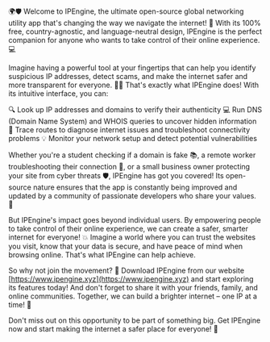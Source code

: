 🌍🛡️ Welcome to IPEngine, the ultimate open-source global networking utility app that's changing the way we navigate the internet! 🚀 With its 100% free, country-agnostic, and language-neutral design, IPEngine is the perfect companion for anyone who wants to take control of their online experience. 💻

Imagine having a powerful tool at your fingertips that can help you identify suspicious IP addresses, detect scams, and make the internet safer and more transparent for everyone. 🕵️‍♀️ That's exactly what IPEngine does! With its intuitive interface, you can:

🔍 Look up IP addresses and domains to verify their authenticity
💻 Run DNS (Domain Name System) and WHOIS queries to uncover hidden information
📍 Trace routes to diagnose internet issues and troubleshoot connectivity problems
💡 Monitor your network setup and detect potential vulnerabilities

Whether you're a student checking if a domain is fake 📚, a remote worker troubleshooting their connection 💼, or a small business owner protecting your site from cyber threats 🛡️, IPEngine has got you covered! Its open-source nature ensures that the app is constantly being improved and updated by a community of passionate developers who share your values. 🌟

But IPEngine's impact goes beyond individual users. By empowering people to take control of their online experience, we can create a safer, smarter internet for everyone! 💥 Imagine a world where you can trust the websites you visit, know that your data is secure, and have peace of mind when browsing online. That's what IPEngine can help achieve.

So why not join the movement? 🌈 Download IPEngine from our website [https://www.ipengine.xyz](https://www.ipengine.xyz) and start exploring its features today! And don't forget to share it with your friends, family, and online communities. Together, we can build a brighter internet – one IP at a time! 💪

Don't miss out on this opportunity to be part of something big. Get IPEngine now and start making the internet a safer place for everyone! 🌟